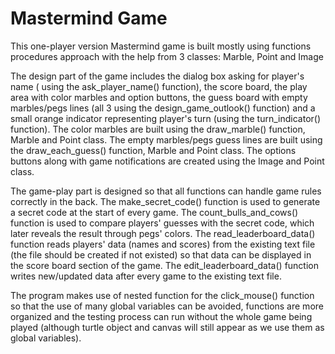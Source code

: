 # Mastermind Game

This one-player version Mastermind game is built mostly using functions
procedures approach with the help from 3 classes: Marble, Point and Image

The design part of the game includes the dialog box asking for player's name (
using the ask_player_name() function), the score board, the play area with
color marbles and option buttons, the guess board with empty marbles/pegs lines
(all 3 using the design_game_outlook() function) and a small orange indicator
representing player's turn (using the turn_indicator() function). The color
marbles are built using the draw_marble() function, Marble and Point class.
The empty marbles/pegs guess lines are built using the draw_each_guess() function,
Marble and Point class. The options buttons along with game notifications are
created using the Image and Point class.

The game-play part is designed so that all functions can handle game rules
correctly in the back. The make_secret_code() function is used to generate
a secret code at the start of every game. The count_bulls_and_cows() function is
used to compare players' guesses with the secret code, which later reveals the
result through pegs' colors. The read_leaderboard_data() function reads players'
data (names and scores) from the existing text file (the file should be created
if not existed) so that data can be displayed in the score board section of the
game. The edit_leaderboard_data() function writes new/updated data after every
game to the existing text file.

The program makes use of nested function for the click_mouse() function so that
the use of many global variables can be avoided, functions are more organized and
the testing process can run without the whole game being played (although turtle
object and canvas will still appear as we use them as global variables).


